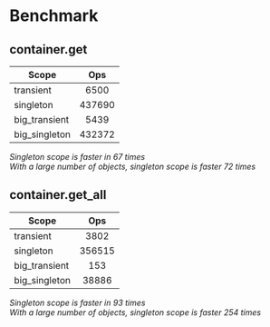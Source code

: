 # Benchmark

## container.get
| Scope         | Ops                |
| ------------- |:------------------:|
| transient     | 6500    |
| singleton     | 437690 |
| big_transient  | 5439 |
| big_singleton  | 432372 |

*Singleton scope is faster in 67 times*  
*With a large number of objects, singleton scope is faster 72 times*  

## container.get_all
| Scope         | Ops                |
| ------------- |:------------------:|
| transient     | 3802    |
| singleton     | 356515 |
| big_transient  | 153 |
| big_singleton  | 38886 |

*Singleton scope is faster in 93 times*  
*With a large number of objects, singleton scope is faster 254 times* 
